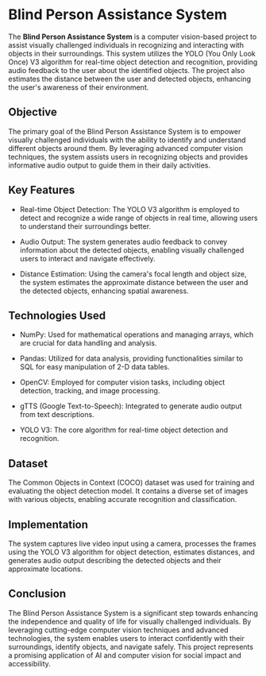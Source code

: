 # Blind Person Assistance System

The **Blind Person Assistance System** is a computer vision-based project to assist visually challenged individuals in recognizing and interacting with objects in their surroundings. This system utilizes the YOLO (You Only Look Once) V3 algorithm for real-time object detection and recognition, providing audio feedback to the user about the identified objects. The project also estimates the distance between the user and detected objects, enhancing the user's awareness of their environment.

## Objective

The primary goal of the Blind Person Assistance System is to empower visually challenged individuals with the ability to identify and understand different objects around them. By leveraging advanced computer vision techniques, the system assists users in recognizing objects and provides informative audio output to guide them in their daily activities.

## Key Features

- Real-time Object Detection: The YOLO V3 algorithm is employed to detect and recognize a wide range of objects in real time, allowing users to understand their surroundings better.

- Audio Output: The system generates audio feedback to convey information about the detected objects, enabling visually challenged users to interact and navigate effectively.

- Distance Estimation: Using the camera's focal length and object size, the system estimates the approximate distance between the user and the detected objects, enhancing spatial awareness.


## Technologies Used

- NumPy: Used for mathematical operations and managing arrays, which are crucial for data handling and analysis.

- Pandas: Utilized for data analysis, providing functionalities similar to SQL for easy manipulation of 2-D data tables.

- OpenCV: Employed for computer vision tasks, including object detection, tracking, and image processing.

- gTTS (Google Text-to-Speech): Integrated to generate audio output from text descriptions.

- YOLO V3: The core algorithm for real-time object detection and recognition.

## Dataset

The Common Objects in Context (COCO) dataset was used for training and evaluating the object detection model. It contains a diverse set of images with various objects, enabling accurate recognition and classification.

## Implementation

The system captures live video input using a camera, processes the frames using the YOLO V3 algorithm for object detection, estimates distances, and generates audio output describing the detected objects and their approximate locations.

## Conclusion

The Blind Person Assistance System is a significant step towards enhancing the independence and quality of life for visually challenged individuals. By leveraging cutting-edge computer vision techniques and advanced technologies, the system enables users to interact confidently with their surroundings, identify objects, and navigate safely. This project represents a promising application of AI and computer vision for social impact and accessibility.

